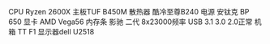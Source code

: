 CPU Ryzen 2600X
主板TUF B450M
散热器 酷冷至尊B240
电源 安钛克 BP 650
显卡 AMD Vega56
内存条 影驰 二代 8x23000频率
USB 3.1 3.0 2.0正常
机箱 TT F1
显示器dell U2518


